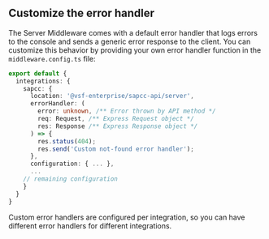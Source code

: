 ## Customize the error handler

The Server Middleware comes with a default error handler that logs errors to the console and sends a generic error response to the client. You can customize this behavior by providing your own error handler function in the `middleware.config.ts` file:

```typescript
export default {
  integrations: {
    sapcc: {
      location: '@vsf-enterprise/sapcc-api/server',
      errorHandler: (
        error: unknown, /** Error thrown by API method */
        req: Request, /** Express Request object */
        res: Response /** Express Response object */
      ) => {
        res.status(404);
        res.send('Custom not-found error handler');
      },
      configuration: { ... },
      ...
    // remaining configuration
    }
  }
}
```

Custom error handlers are configured per integration, so you can have different error handlers for different integrations.